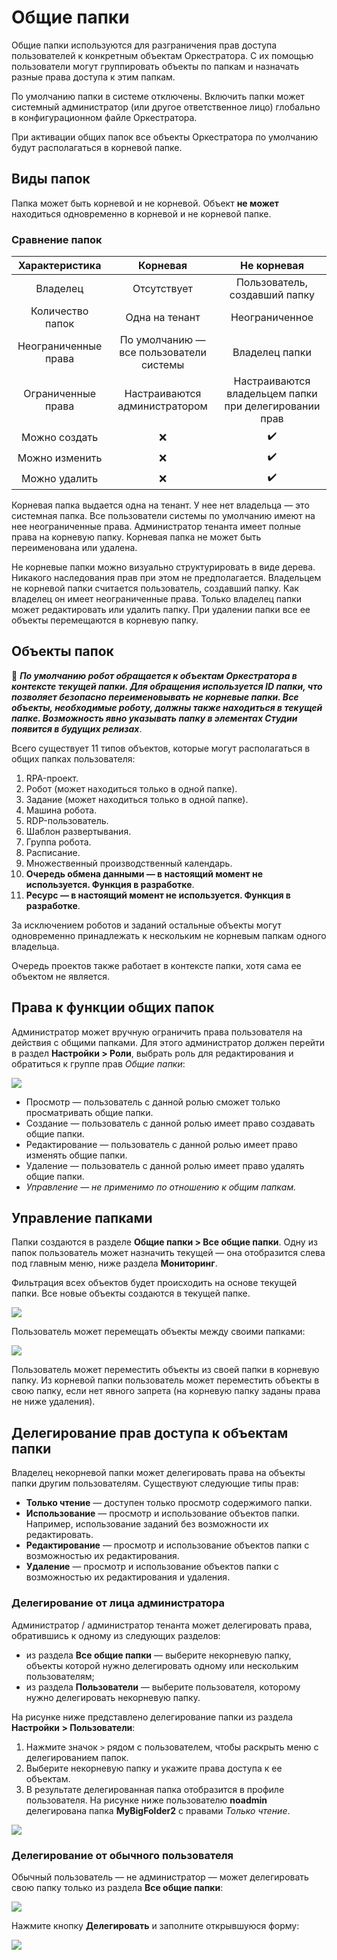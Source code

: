 # Общие папки

Общие папки используются для разграничения прав доступа пользователей к конкретным объектам Оркестратора. С их помощью пользователи могут группировать объекты по папкам и назначать разные права доступа к этим папкам. 

По умолчанию папки в системе отключены. Включить папки может системный администратор (или другое ответственное лицо) глобально в конфигурационном файле Оркестратора. 

При активации общих папок все объекты Оркестратора по умолчанию будут располагаться в корневой папке.

## Виды папок 

Папка может быть корневой и не корневой. Объект **не может** находиться одновременно в корневой и не корневой папке. 

### Сравнение папок

| Характеристика         |  Корневая                                                     |  Не корневая                    |
| :--------------------: | :-----------------------------------------------------------: | :-----------------------------: |
| Владелец               | Отсутствует                                                   | Пользователь, создавший папку   |  
| Количество папок       | Одна на тенант                                                | Неограниченное                  |
| Неограниченные права   | По умолчанию — все пользователи системы                       | Владелец папки                  |     
| Ограниченные права     | Настраиваются администратором                                 | Настраиваются владельцем папки при делегировании прав |  
| Можно создать          | :x:                                                           | :heavy_check_mark:  |
| Можно изменить         | :x:                                                           | :heavy_check_mark:  |
| Можно удалить          | :x:                                                           | :heavy_check_mark:  |

Корневая папка выдается одна на тенант. У нее нет владельца — это системная папка. Все пользователи системы по умолчанию имеют на нее неограниченные права. Администратор тенанта имеет полные права на корневую папку. Корневая папка не может быть переименована или удалена. 

Не корневые папки можно визуально структурировать в виде дерева. Никакого наследования прав при этом не предполагается. Владельцем не корневой папки считается пользователь, создавший папку. Как владелец он имеет неограниченные права. Только владелец папки может редактировать или удалить папку. При удалении папки все ее объекты перемещаются в корневую папку.

## Объекты папок

:small_orange_diamond: ***По умолчанию робот обращается к объектам Оркестратора в контексте текущей папки. Для обращения используется ID папки, что позволяет безопасно переименовывать не корневые папки. Все объекты, необходимые роботу, должны также находиться в текущей папке. Возможность явно указывать папку в элементах Студии появится в будущих релизах***.

Всего существует 11 типов объектов, которые могут располагаться в общих папках пользователя:  
1.	RPA-проект.
2.	Робот (может находиться только в одной папке).
3.	Задание (может находиться только в одной папке).
4.	Машина робота.
5.	RDP-пользователь.
6.	Шаблон развертывания.
7.	Группа робота.
8.	Расписание.
9.	Множественный производственный календарь.
1.	**Очередь обмена данными — в настоящий момент не используется. Функция в разработке**.
1.	**Ресурс — в настоящий момент не используется. Функция в разработке**.

За исключением роботов и заданий остальные объекты могут одновременно принадлежать к нескольким не корневым папкам одного владельца.

Очередь проектов также работает в контексте папки, хотя сама ее объектом не является.

## Права к функции общих папок

Администратор может вручную ограничить права пользователя на действия с общими папками. Для этого администратор должен перейти в раздел **Настройки > Роли**, выбрать роль для редактирования и обратиться к группе прав *Общие папки*:

![](<../../.gitbook/assets1/orch-rights-on-shared-folders.png>)

* Просмотр — пользователь с данной ролью сможет только просматривать общие папки.
* Создание — пользователь с данной ролью имеет право создавать общие папки.
* Редактирование — пользователь с данной ролью имеет право изменять общие папки.
* Удаление — пользователь с данной ролью имеет право удалять общие папки.
* *Управление — не применимо по отношению к общим папкам.*

## Управление папками 

Папки создаются в разделе **Общие папки > Все общие папки**. Одну из папок пользователь может назначить текущей — она отобразится слева под главным меню, ниже раздела **Мониторинг**. 

Фильтрация всех объектов будет происходить на основе текущей папки. Все новые объекты создаются в текущей папке.

![](<../../.gitbook/assets1/orc-menu-shared-folders.png>)

Пользователь может перемещать объекты между своими папками:

![](<../../.gitbook/assets1/orc-shared-folers-move-object.png>)

Пользователь может переместить объекты из своей папки в корневую папку. Из корневой папки пользователь может переместить объекты в свою папку, если нет явного запрета (на корневую папку заданы права не ниже удаления).

## Делегирование прав доступа к объектам папки

Владелец некорневой папки может делегировать права на объекты папки другим пользователям. Существуют следующие типы прав:
* **Только чтение** — доступен только просмотр содержимого папки.
* **Использование** — просмотр и использование объектов папки. Например, использование заданий без возможности их редактировать.
* **Редактирование** — просмотр и использование объектов папки с возможностью их редактирования.
* **Удаление** — просмотр и использование объектов папки с возможностью их редактирования и удаления.

### Делегирование от лица администратора

Администратор / администратор тенанта может делегировать права, обратившись к одному из следующих разделов:
* из раздела **Все общие папки** — выберите некорневую папку, объекты которой нужно делегировать одному или нескольким пользователям;
* из раздела **Пользователи** — выберите пользователя, которому нужно делегировать некорневую папку.

На рисунке ниже представлено делегирование папки из раздела **Настройки > Пользователи**:
1. Нажмите значок `>` рядом с пользователем, чтобы раскрыть меню с делегированием папок.
2. Выберите некорневую папку и укажите права доступа к ее объектам.
3. В результате делегированная папка отобразится в профиле пользователя. На рисунке ниже пользователю **noadmin** делегирована папка **MyBigFolder2** с правами *Только чтение*.

![](<../../.gitbook/assets1/orch-shared-folders-delegate-as-admin-result.png>)

### Делегирование от обычного пользователя

Обычный пользователь — не администратор — может делегировать свою папку только из раздела **Все общие папки**:

![](<../../.gitbook/assets1/orch-shared-folders-delegate-not-as-admin-1.png>)

Нажмите кнопку **Делегировать** и заполните открывшуюся форму:

![](<../../.gitbook/assets1/orch-shared-folders-delegate-not-as-admin-2.png>)

